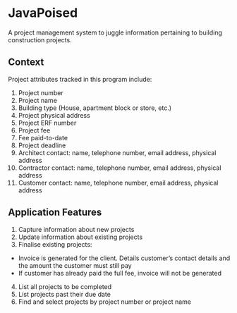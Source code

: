 # JavaPoised

A project management system to juggle information pertaining to building construction projects.

## Context

Project attributes tracked in this program include:

1. Project number
2. Project name
3. Building type (House, apartment block or store, etc.)
4. Project physical address
5. Project ERF number
6. Project fee
7. Fee paid-to-date
8. Project deadline
9. Architect contact: name, telephone number, email address, physical address
10. Contractor contact: name, telephone number, email address, physical address
11. Customer contact: name, telephone number, email address, physical address

## Application Features

1. Capture information about new projects
2. Update information about existing projects
3. Finalise existing projects:
  - Invoice is generated for the client. Details customer’s contact details and the amount the customer must still pay
  - If customer has already paid the full fee, invoice will not be generated
4. List all projects to be completed
5. List projects past their due date
6. Find and select projects by project number or project name
